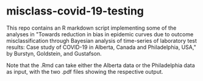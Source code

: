 # misclass-covid-19-testing

This repo contains an R markdown script implementing some of the analyses in "Towards reduction in bias in epidemic curves due to outcome misclassification through Bayesian analysis of time-series of laboratory test results: Case study of COVID-19 in Alberta, Canada and Philadelphia, USA," by Burstyn, Goldstein, and Gustafson.

Note that the .Rmd can take either the Alberta data or the Philadelphia data as input, with the two .pdf files showing the respective output.
